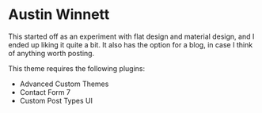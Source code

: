 Austin Winnett
===

This started off as an experiment with flat design and material design, and I ended up liking it quite a bit.  It also has the option for a blog, in case I think of anything worth posting.

This theme requires the following plugins:

* Advanced Custom Themes
* Contact Form 7
* Custom Post Types UI